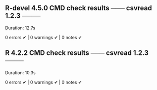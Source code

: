 ## R-devel 4.5.0 CMD check results ─── csvread 1.2.3 ────
Duration: 12.7s

0 errors ✔ | 0 warnings ✔ | 0 notes ✔

## R 4.2.2 CMD check results ─── csvread 1.2.3 ────
Duration: 10.3s

0 errors ✔ | 0 warnings ✔ | 0 notes ✔
